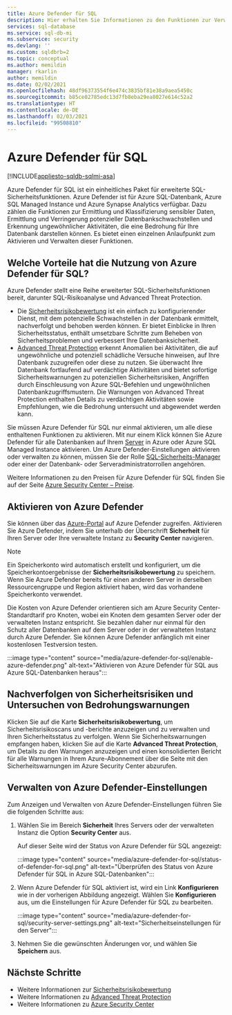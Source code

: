 ```yaml
---
title: Azure Defender für SQL
description: Hier erhalten Sie Informationen zu den Funktionen zur Verwaltung von Datenbankrisiken und die Erkennung ungewöhnlicher Aktivitäten, die eine Bedrohung für Ihre Datenbank in Azure SQL-Datenbank, Azure SQL Managed Instance oder Azure Synapse darstellen können.
services: sql-database
ms.service: sql-db-mi
ms.subservice: security
ms.devlang: ''
ms.custom: sqldbrb=2
ms.topic: conceptual
ms.author: memildin
manager: rkarlin
author: memildin
ms.date: 02/02/2021
ms.openlocfilehash: 48df96373554f6e474c3835bf81e38a9aea5450c
ms.sourcegitcommit: b85ce02785edc13d7fb8eba29ea8027e614c52a2
ms.translationtype: HT
ms.contentlocale: de-DE
ms.lasthandoff: 02/03/2021
ms.locfileid: "99508810"
---
```

# <a name="azure-defender-for-sql"></a>Azure Defender für SQL
[!INCLUDE[appliesto-sqldb-sqlmi-asa](../includes/appliesto-sqldb-sqlmi-asa.md)]

Azure Defender für SQL ist ein einheitliches Paket für erweiterte SQL-Sicherheitsfunktionen. Azure Defender ist für Azure SQL-Datenbank, Azure SQL Managed Instance und Azure Synapse Analytics verfügbar. Dazu zählen die Funktionen zur Ermittlung und Klassifizierung sensibler Daten, Ermittlung und Verringerung potenzieller Datenbankschwachstellen und Erkennung ungewöhnlicher Aktivitäten, die eine Bedrohung für Ihre Datenbank darstellen können. Es bietet einen einzelnen Anlaufpunkt zum Aktivieren und Verwalten dieser Funktionen.

## <a name="what-are-the-benefits-of-azure-defender-for-sql"></a>Welche Vorteile hat die Nutzung von Azure Defender für SQL?

Azure Defender stellt eine Reihe erweiterter SQL-Sicherheitsfunktionen bereit, darunter SQL-Risikoanalyse und Advanced Threat Protection.
- Die [Sicherheitsrisikobewertung](sql-vulnerability-assessment.md) ist ein einfach zu konfigurierender Dienst, mit dem potenzielle Schwachstellen in der Datenbank ermittelt, nachverfolgt und behoben werden können. Er bietet Einblicke in Ihren Sicherheitsstatus, enthält umsetzbare Schritte zum Beheben von Sicherheitsproblemen und verbessert Ihre Datenbanksicherheit.
- [Advanced Threat Protection](threat-detection-overview.md) erkennt Anomalien bei Aktivitäten, die auf ungewöhnliche und potenziell schädliche Versuche hinweisen, auf Ihre Datenbank zuzugreifen oder diese zu nutzen. Sie überwacht Ihre Datenbank fortlaufend auf verdächtige Aktivitäten und bietet sofortige Sicherheitswarnungen zu potenziellen Sicherheitsrisiken, Angriffen durch Einschleusung von Azure SQL-Befehlen und ungewöhnlichen Datenbankzugriffsmustern. Die Warnungen von Advanced Threat Protection enthalten Details zu verdächtigen Aktivitäten sowie Empfehlungen, wie die Bedrohung untersucht und abgewendet werden kann.

Sie müssen Azure Defender für SQL nur einmal aktivieren, um alle diese enthaltenen Funktionen zu aktivieren. Mit nur einem Klick können Sie Azure Defender für alle Datenbanken auf Ihrem [Server](logical-servers.md) in Azure oder Azure SQL Managed Instance aktivieren. Um Azure Defender-Einstellungen aktivieren oder verwalten zu können, müssen Sie der Rolle [SQL-Sicherheits-Manager](../../role-based-access-control/built-in-roles.md#sql-security-manager) oder einer der Datenbank- oder Serveradministratorrollen angehören.

Weitere Informationen zu den Preisen für Azure Defender für SQL finden Sie auf der Seite [Azure Security Center – Preise](https://azure.microsoft.com/pricing/details/security-center/).

## <a name="enable-azure-defender"></a>Aktivieren von Azure Defender

Sie können über das [Azure-Portal](https://portal.azure.com) auf Azure Defender zugreifen. Aktivieren Sie Azure Defender, indem Sie unterhalb der Überschrift **Sicherheit** für Ihren Server oder Ihre verwaltete Instanz zu **Security Center** navigieren.

> [!NOTE]
> Ein Speicherkonto wird automatisch erstellt und konfiguriert, um die Speicherkontoergebnisse der **Sicherheitsrisikobewertung** zu speichern. Wenn Sie Azure Defender bereits für einen anderen Server in derselben Ressourcengruppe und Region aktiviert haben, wird das vorhandene Speicherkonto verwendet.
>
> Die Kosten von Azure Defender orientieren sich am Azure Security Center-Standardtarif pro Knoten, wobei ein Knoten dem gesamten Server oder der verwalteten Instanz entspricht. Sie bezahlen daher nur einmal für den Schutz aller Datenbanken auf dem Server oder in der verwalteten Instanz durch Azure Defender. Sie können Azure Defender anfänglich mit einer kostenlosen Testversion testen.

:::image type="content" source="media/azure-defender-for-sql/enable-azure-defender.png" alt-text="Aktivieren von Azure Defender für SQL aus Azure SQL-Datenbanken heraus":::

## <a name="track-vulnerabilities-and-investigate-threat-alerts"></a>Nachverfolgen von Sicherheitsrisiken und Untersuchen von Bedrohungswarnungen

Klicken Sie auf die Karte **Sicherheitsrisikobewertung**, um Sicherheitsrisikoscans und -berichte anzuzeigen und zu verwalten und Ihren Sicherheitsstatus zu verfolgen. Wenn Sie Sicherheitswarnungen empfangen haben, klicken Sie auf die Karte **Advanced Threat Protection**, um Details zu den Warnungen anzuzeigen und einen konsolidierten Bericht für alle Warnungen in Ihrem Azure-Abonnement über die Seite mit den Sicherheitswarnungen im Azure Security Center abzurufen.

## <a name="manage-azure-defender-settings"></a>Verwalten von Azure Defender-Einstellungen

Zum Anzeigen und Verwalten von Azure Defender-Einstellungen führen Sie die folgenden Schritte aus:

1. Wählen Sie im Bereich **Sicherheit** Ihres Servers oder der verwalteten Instanz die Option **Security Center** aus.

    Auf dieser Seite wird der Status von Azure Defender für SQL angezeigt:

    :::image type="content" source="media/azure-defender-for-sql/status-of-defender-for-sql.png" alt-text="Überprüfen des Status von Azure Defender für SQL in Azure SQL-Datenbanken":::

1. Wenn Azure Defender für SQL aktiviert ist, wird ein Link **Konfigurieren** wie in der vorherigen Abbildung angezeigt. Wählen Sie **Konfigurieren** aus, um die Einstellungen für Azure Defender für SQL zu bearbeiten.

    :::image type="content" source="media/azure-defender-for-sql/security-server-settings.png" alt-text="Sicherheitseinstellungen für den Server":::

1. Nehmen Sie die gewünschten Änderungen vor, und wählen Sie **Speichern** aus.


## <a name="next-steps"></a>Nächste Schritte

- Weitere Informationen zur [Sicherheitsrisikobewertung](sql-vulnerability-assessment.md)
- Weitere Informationen zu [Advanced Threat Protection](threat-detection-configure.md)
- Weitere Informationen zu [Azure Security Center](../../security-center/security-center-introduction.md)